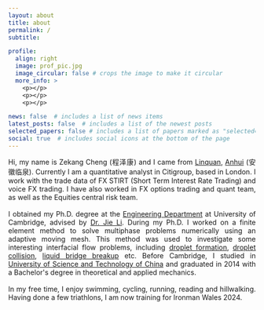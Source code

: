 ```yaml
---
layout: about
title: about
permalink: /
subtitle:  

profile:
  align: right
  image: prof_pic.jpg
  image_circular: false # crops the image to make it circular
  more_info: >
    <p></p>
    <p></p>
    <p></p>

news: false  # includes a list of news items
latest_posts: false  # includes a list of the newest posts
selected_papers: false # includes a list of papers marked as "selected={true}"
social: true  # includes social icons at the bottom of the page
---
```


<div style='text-align: justify;'>
Hi, my name is Zekang Cheng (程泽康) and I came from <a href="https://en.wikipedia.org/wiki/Linquan_County">Linquan</a>, <a href="https://en.wikipedia.org/wiki/Anhui">Anhui</a> (安徽临泉). Currently I am a quantitative analyst in Citigroup, based in London. I work with the trade data of FX STIRT (Short Term Interest Rate Trading) and voice FX trading. I have also worked in FX options trading and quant team, as well as the Equities central risk team.
<br/><br/>
I obtained my Ph.D. degree at the <a href="http://www.eng.cam.ac.uk/">Engineering Department</a> at University of Cambridge, advised by <a href="https://www.ieef.cam.ac.uk/user/jl305">Dr. Jie Li</a>. During my Ph.D. I worked on a finite element method to solve multiphase problems numerically using an adaptive moving mesh. This method was used to investigate some interesting interfacial flow problems, including <a href="https://cz295.github.io/projects/dripping/">droplet formation</a>, <a href="https://cz295.github.io/projects/bouncing/">droplet collision</a>, <a href="https://cz295.github.io/projects/bridge/">liquid bridge breakup</a> etc. Before Cambridge, I studied in <a href="https://en.ustc.edu.cn/">University of Science and Technology of China</a> and graduated in 2014 with a Bachelor's degree in theoretical and applied mechanics. 
<br/><br/>
In my free time, I enjoy swimming, cycling, running, reading and hillwalking. Having done a few triathlons, I am now training for Ironman Wales 2024.  
</div>

